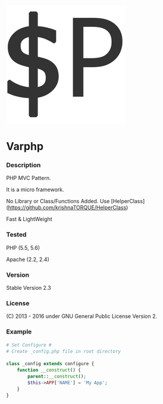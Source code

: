 ![Alt text](_apps/default/icon1.png?raw=true "Varphp")
# Varphp

### Description
PHP MVC Pattern. 

It is a micro framework. 

No Library or Class/Functions Added. 
Use [HelperClass] (https://github.com/krishnaTORQUE/HelperClass)

Fast & LightWeight

### Tested
PHP    (5.5, 5.6)

Apache (2.2, 2.4)

### Version 
Stable Version 2.3

### License
(C) 2013 - 2016 
under GNU General Public License Version 2.

### Example
```php
# Set Configure #
# Create _config.php file in root directory

class _config extends configure {
    function __construct() {
        parent::__construct();
        $this->APP['NAME'] = 'My App';
    }
}
```